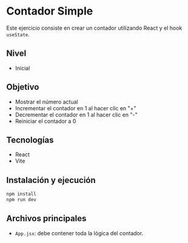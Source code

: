 # Contador Simple

Este ejercicio consiste en crear un contador utilizando React y el hook `useState`.

## Nivel

- Inicial

## Objetivo

- Mostrar el número actual
- Incrementar el contador en 1 al hacer clic en "+"
- Decrementar el contador en 1 al hacer clic en "-"
- Reiniciar el contador a 0

## Tecnologías

- React
- Vite

## Instalación y ejecución

```bash
npm install
npm run dev
```

## Archivos principales

- `App.jsx`: debe contener toda la lógica del contador.
